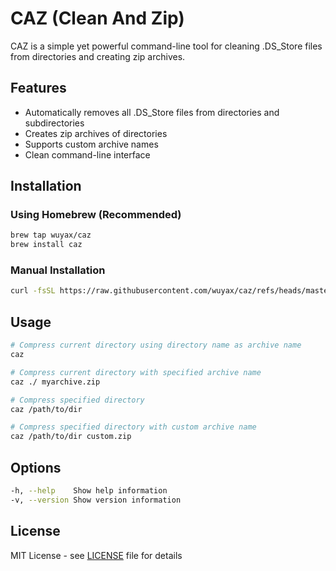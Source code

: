 # CAZ (Clean And Zip)

CAZ is a simple yet powerful command-line tool for cleaning .DS_Store files from directories and creating zip archives.

## Features

- Automatically removes all .DS_Store files from directories and subdirectories
- Creates zip archives of directories
- Supports custom archive names
- Clean command-line interface

## Installation

### Using Homebrew (Recommended)

```bash
brew tap wuyax/caz
brew install caz
```

### Manual Installation

```bash
curl -fsSL https://raw.githubusercontent.com/wuyax/caz/refs/heads/master/install.sh | bash
```

## Usage

```bash
# Compress current directory using directory name as archive name
caz

# Compress current directory with specified archive name
caz ./ myarchive.zip

# Compress specified directory
caz /path/to/dir

# Compress specified directory with custom archive name
caz /path/to/dir custom.zip
```

## Options

```bash
-h, --help    Show help information
-v, --version Show version information
```

## License

MIT License - see [LICENSE](LICENSE) file for details